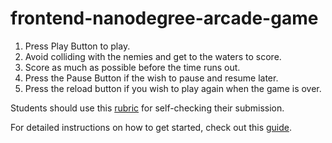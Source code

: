 frontend-nanodegree-arcade-game
===============================
1. Press Play Button to play.
2. Avoid colliding with the nemies and get to the waters to score.
3. Score as much as possible before the time runs out.
4. Press the Pause Button if the wish to pause and resume later.
5. Press the reload button if you wish to play again when the game is over.

Students should use this [rubric](https://www.udacity.com/course/viewer/#!/c-nd001/l-2696458597/m-2687128535) for self-checking their submission.

For detailed instructions on how to get started, check out this [guide](https://docs.google.com/document/d/1v01aScPjSWCCWQLIpFqvg3-vXLH2e8_SZQKC8jNO0Dc/pub?embedded=true).
